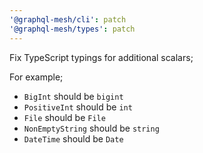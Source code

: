 ```yaml
---
'@graphql-mesh/cli': patch
'@graphql-mesh/types': patch
---
```


Fix TypeScript typings for additional scalars;

For example;

- `BigInt` should be `bigint`
- `PositiveInt` should be `int`
- `File` should be `File`
- `NonEmptyString` should be `string`
- `DateTime` should be `Date`
